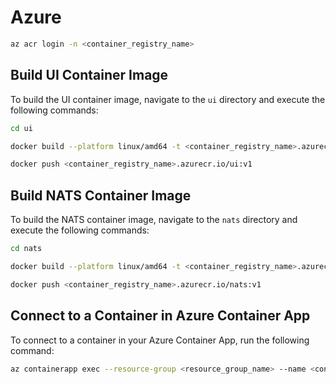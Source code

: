 # Azure

```bash
az acr login -n <container_registry_name>
```

## Build UI Container Image

To build the UI container image, navigate to the `ui` directory and execute the following commands:

```bash
cd ui

docker build --platform linux/amd64 -t <container_registry_name>.azurecr.io/ui:v1 .

docker push <container_registry_name>.azurecr.io/ui:v1
```

## Build NATS Container Image

To build the NATS container image, navigate to the `nats` directory and execute the following commands:

```bash
cd nats

docker build --platform linux/amd64 -t <container_registry_name>.azurecr.io/nats:v1 .

docker push <container_registry_name>.azurecr.io/nats:v1
```

## Connect to a Container in Azure Container App

To connect to a container in your Azure Container App, run the following command:

```bash
az containerapp exec --resource-group <resource_group_name> --name <container_app_name> --container <container_name> --command "/bin/sh"
```
